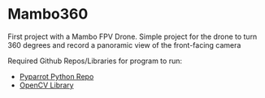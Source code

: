 # Mambo360

First project with a Mambo FPV Drone. Simple project for the drone to turn 360 degrees and record a 
panoramic view of the front-facing camera

Required Github Repos/Libraries for program to run:
- [Pyparrot Python Repo](https://github.com/amymcgovern/pyparrot)
- [OpenCV Library](https://opencv.org/)

